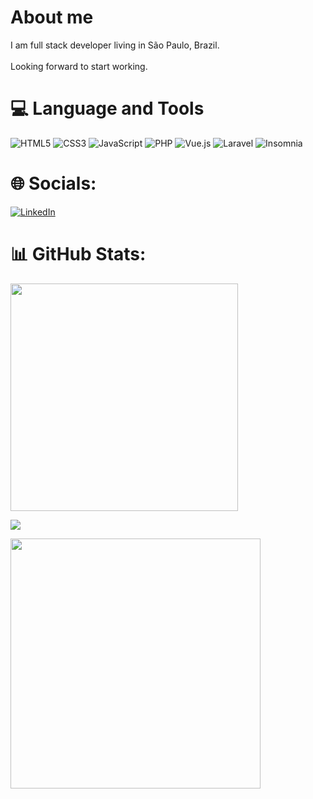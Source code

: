 # About me

I am full stack developer living in São Paulo, Brazil.
<br>
<br>
Looking forward to start working.

# 💻 Language and Tools
![HTML5](https://img.shields.io/badge/html5-%23E34F26.svg?style=for-the-badge&logo=html5&logoColor=white) ![CSS3](https://img.shields.io/badge/css3-%231572B6.svg?style=for-the-badge&logo=css3&logoColor=white) ![JavaScript](https://img.shields.io/badge/javascript-%23323330.svg?style=for-the-badge&logo=javascript&logoColor=%23F7DF1E) ![PHP](https://img.shields.io/badge/php-%23777BB4.svg?style=for-the-badge&logo=php&logoColor=white) ![Vue.js](https://img.shields.io/badge/vuejs-%2335495e.svg?style=for-the-badge&logo=vuedotjs&logoColor=%234FC08D) ![Laravel](https://img.shields.io/badge/laravel-%23FF2D20.svg?style=for-the-badge&logo=laravel&logoColor=white) ![Insomnia](https://img.shields.io/badge/Insomnia-black?style=for-the-badge&logo=insomnia&logoColor=5849BE)

# 🌐 Socials:
[![LinkedIn](https://img.shields.io/badge/LinkedIn-%230077B5.svg?logo=linkedin&logoColor=white)](https://linkedin.com/in/rodrigo-alba)

# 📊 GitHub Stats:
<img src="https://github-readme-stats-wheat-two-53.vercel.app/api?username=rodrigoalb&theme=cobalt&hide_border=false&include_all_commits=false&count_private=false"  width="364px" />                    

![](https://github-readme-stats-wheat-two-53.vercel.app/api/top-langs/?username=rodrigoalb&theme=cobalt&hide_border=false&include_all_commits=false&count_private=false&layout=compact)

<img src="https://github-readme-streak-stats.herokuapp.com/?user=rodrigoalb&theme=cobalt&hide_border=false"  width="400px" />
